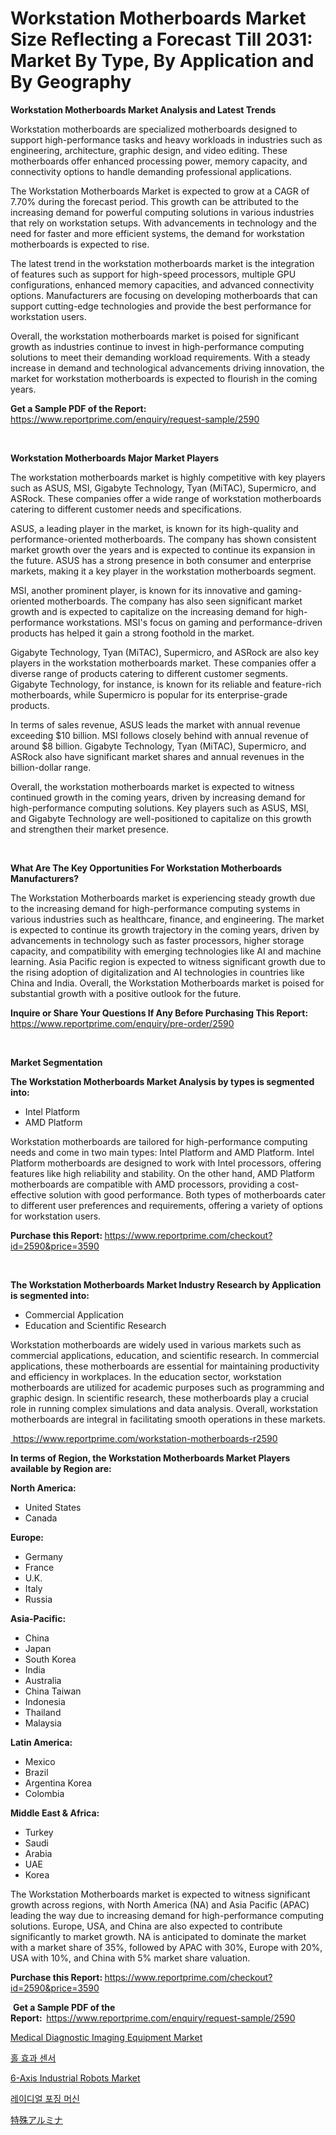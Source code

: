 <p><h1>Workstation Motherboards Market Size Reflecting a Forecast Till 2031: Market By Type, By Application and By Geography</h1></p><p><strong>Workstation Motherboards Market Analysis and Latest Trends</strong></p>
<p><p>Workstation motherboards are specialized motherboards designed to support high-performance tasks and heavy workloads in industries such as engineering, architecture, graphic design, and video editing. These motherboards offer enhanced processing power, memory capacity, and connectivity options to handle demanding professional applications.</p><p>The Workstation Motherboards Market is expected to grow at a CAGR of 7.70% during the forecast period. This growth can be attributed to the increasing demand for powerful computing solutions in various industries that rely on workstation setups. With advancements in technology and the need for faster and more efficient systems, the demand for workstation motherboards is expected to rise.</p><p>The latest trend in the workstation motherboards market is the integration of features such as support for high-speed processors, multiple GPU configurations, enhanced memory capacities, and advanced connectivity options. Manufacturers are focusing on developing motherboards that can support cutting-edge technologies and provide the best performance for workstation users.</p><p>Overall, the workstation motherboards market is poised for significant growth as industries continue to invest in high-performance computing solutions to meet their demanding workload requirements. With a steady increase in demand and technological advancements driving innovation, the market for workstation motherboards is expected to flourish in the coming years.</p></p>
<p><strong>Get a Sample PDF of the Report:&nbsp;</strong> <a href="https://www.reportprime.com/enquiry/request-sample/2590">https://www.reportprime.com/enquiry/request-sample/2590</a></p>
<p>&nbsp;</p>
<p><strong>Workstation Motherboards Major Market Players</strong></p>
<p><p>The workstation motherboards market is highly competitive with key players such as ASUS, MSI, Gigabyte Technology, Tyan (MiTAC), Supermicro, and ASRock. These companies offer a wide range of workstation motherboards catering to different customer needs and specifications.</p><p>ASUS, a leading player in the market, is known for its high-quality and performance-oriented motherboards. The company has shown consistent market growth over the years and is expected to continue its expansion in the future. ASUS has a strong presence in both consumer and enterprise markets, making it a key player in the workstation motherboards segment.</p><p>MSI, another prominent player, is known for its innovative and gaming-oriented motherboards. The company has also seen significant market growth and is expected to capitalize on the increasing demand for high-performance workstations. MSI's focus on gaming and performance-driven products has helped it gain a strong foothold in the market.</p><p>Gigabyte Technology, Tyan (MiTAC), Supermicro, and ASRock are also key players in the workstation motherboards market. These companies offer a diverse range of products catering to different customer segments. Gigabyte Technology, for instance, is known for its reliable and feature-rich motherboards, while Supermicro is popular for its enterprise-grade products.</p><p>In terms of sales revenue, ASUS leads the market with annual revenue exceeding $10 billion. MSI follows closely behind with annual revenue of around $8 billion. Gigabyte Technology, Tyan (MiTAC), Supermicro, and ASRock also have significant market shares and annual revenues in the billion-dollar range.</p><p>Overall, the workstation motherboards market is expected to witness continued growth in the coming years, driven by increasing demand for high-performance computing solutions. Key players such as ASUS, MSI, and Gigabyte Technology are well-positioned to capitalize on this growth and strengthen their market presence.</p></p>
<p>&nbsp;</p>
<p><strong>What Are The Key Opportunities For Workstation Motherboards Manufacturers?</strong></p>
<p><p>The Workstation Motherboards market is experiencing steady growth due to the increasing demand for high-performance computing systems in various industries such as healthcare, finance, and engineering. The market is expected to continue its growth trajectory in the coming years, driven by advancements in technology such as faster processors, higher storage capacity, and compatibility with emerging technologies like AI and machine learning. Asia Pacific region is expected to witness significant growth due to the rising adoption of digitalization and AI technologies in countries like China and India. Overall, the Workstation Motherboards market is poised for substantial growth with a positive outlook for the future.</p></p>
<p><strong>Inquire or Share Your Questions If Any Before Purchasing This Report:</strong> <a href="https://www.reportprime.com/enquiry/pre-order/2590">https://www.reportprime.com/enquiry/pre-order/2590</a></p>
<p>&nbsp;</p>
<p><strong>Market Segmentation</strong></p>
<p><strong>The Workstation Motherboards Market Analysis by types is segmented into:</strong></p>
<p><ul><li>Intel Platform</li><li>AMD Platform</li></ul></p>
<p><p>Workstation motherboards are tailored for high-performance computing needs and come in two main types: Intel Platform and AMD Platform. Intel Platform motherboards are designed to work with Intel processors, offering features like high reliability and stability. On the other hand, AMD Platform motherboards are compatible with AMD processors, providing a cost-effective solution with good performance. Both types of motherboards cater to different user preferences and requirements, offering a variety of options for workstation users.</p></p>
<p><strong>Purchase this Report:&nbsp;</strong><a href="https://www.reportprime.com/checkout?id=2590&price=3590">https://www.reportprime.com/checkout?id=2590&price=3590</a></p>
<p>&nbsp;</p>
<p><strong>The Workstation Motherboards Market Industry Research by Application is segmented into:</strong></p>
<p><ul><li>Commercial Application</li><li>Education and Scientific Research</li></ul></p>
<p><p>Workstation motherboards are widely used in various markets such as commercial applications, education, and scientific research. In commercial applications, these motherboards are essential for maintaining productivity and efficiency in workplaces. In the education sector, workstation motherboards are utilized for academic purposes such as programming and graphic design. In scientific research, these motherboards play a crucial role in running complex simulations and data analysis. Overall, workstation motherboards are integral in facilitating smooth operations in these markets.</p></p>
<p><a href="https://www.reportprime.com/workstation-motherboards-r2590">&nbsp;https://www.reportprime.com/workstation-motherboards-r2590</a></p>
<p><strong>In terms of Region, the Workstation Motherboards Market Players available by Region are:</strong></p>
<p>
    <p> <strong> North America: </strong>
        <ul>
            <li>United States</li>
            <li>Canada</li>
        </ul>
        </p> 
    <p> <strong> Europe: </strong>
        <ul>
            <li>Germany</li>
            <li>France</li>
            <li>U.K.</li>
            <li>Italy</li>
            <li>Russia</li>
        </ul>
        </p> 
    <p> <strong> Asia-Pacific: </strong>
        <ul>
            <li>China</li>
            <li>Japan</li>
            <li>South Korea</li>
            <li>India</li>
            <li>Australia</li>
            <li>China Taiwan</li>
            <li>Indonesia</li>
            <li>Thailand</li>
            <li>Malaysia</li>
        </ul>
        </p> 
    <p> <strong> Latin America: </strong>
        <ul>
            <li>Mexico</li>
            <li>Brazil</li>
            <li>Argentina Korea</li>
            <li>Colombia</li>
        </ul>
        </p> 
    <p> <strong> Middle East & Africa: </strong>
        <ul>
            <li>Turkey</li>
            <li>Saudi</li>
            <li>Arabia</li>
            <li>UAE</li>
            <li>Korea</li>
        </ul>
    </p>
    </p>
<p><p>The Workstation Motherboards market is expected to witness significant growth across regions, with North America (NA) and Asia Pacific (APAC) leading the way due to increasing demand for high-performance computing solutions. Europe, USA, and China are also expected to contribute significantly to market growth. NA is anticipated to dominate the market with a market share of 35%, followed by APAC with 30%, Europe with 20%, USA with 10%, and China with 5% market share valuation.</p></p>
<p><strong>Purchase this Report: </strong><a href="https://www.reportprime.com/checkout?id=2590&price=3590">https://www.reportprime.com/checkout?id=2590&price=3590</a></p>
<p>&nbsp;<strong>Get a Sample PDF of the Report:&nbsp;&nbsp;</strong><a href="https://www.reportprime.com/enquiry/request-sample/2590">https://www.reportprime.com/enquiry/request-sample/2590</a></p>
<p><strong></strong></p>
<p><p><a href="https://issuu.com/reportprime-2/docs/medical-diagnostic-imaging-equipment-market-size-2">Medical Diagnostic Imaging Equipment Market</a></p><p><a href="https://github.com/raap8632/Market-Research-Report-List-2/blob/main/865458330419.md">홀 효과 센서</a></p><p><a href="https://medium.com/@lavernacole31/6-axis-industrial-robots-market-size-share-trends-analysis-report-by-product-small-6-axis-11a6077b3cca">6-Axis Industrial Robots Market</a></p><p><a href="https://github.com/vanessagrant665567/Market-Research-Report-List-1/blob/main/580425030420.md">레이디얼 포징 머신</a></p><p><a href="https://github.com/klon646/Market-Research-Report-List-2/blob/main/774563024806.md">特殊アルミナ</a></p></p>